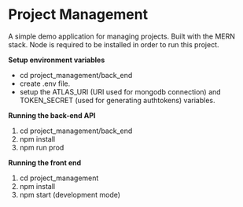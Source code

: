 # Project Management
A simple demo application for managing projects. Built with the MERN stack.
Node is required to be installed in order to run this project.




**Setup environment variables**

- cd project_management/back_end
- create .env file.
- setup the ATLAS_URI (URI used for mongodb connection) and TOKEN_SECRET (used for generating authtokens) variables.


**Running the back-end API**

1. cd project_management/back_end
2. npm install
3. npm run prod 

**Running the front end**

1. cd project_management
2. npm install
3. npm start (development mode)
